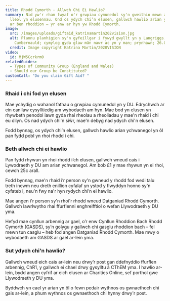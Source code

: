 ```yaml
---
title: Rhodd Cymorth - Allwch Chi Ei Hawlio?
summary: Nid yw'r rhan fwyaf o'r grwpiau cymunedol sy'n gweithio mewn ardaloedd
  lleol yn elusennau. Ond os ydych chi’n elusen, gallwch hawlio arian ychwanegol
  ar ben rhoddion – yr enw ar hyn yw Rhodd Cymorth.
image:
  src: /images/uploads/giftaid_katrinamartin202vision.jpg
  alt: Plannu planhigion sy'n gyfeillgar i fywyd gwyllt yn y Langriggs;
    Cumbernauld; cymylog gyda glaw mân nawr ac yn y man; prynhawn; 26.06.2011
  credit: Image copyright Katrina Martin/2020VISION
video:
  id: MjW5Ccrkrm0
relatedGuides:
  - Types of Community Group (England and Wales)
  - Should our Group be Constituted?
customCall: "Do you claim Gift Aid? "
---
```

### Rhaid i chi fod yn elusen

Mae ychydig o wahanol fathau o grwpiau cymunedol yn y DU. Edrychwch ar ein canllaw cysylltiedig am wybodaeth am hyn. Mae bod yn elusen yn rhywbeth penodol iawn gyda rhai rheolau a rheoliadau y mae'n rhaid i chi eu dilyn. Os nad ydych chi'n siŵr, mae'n debyg nad ydych chi'n elusen.

Fodd bynnag, os ydych chi’n elusen, gallwch hawlio arian ychwanegol yn ôl pan fydd pobl yn rhoi rhodd i chi.

### Beth allwch chi ei hawlio

Pan fydd rhywun yn rhoi rhodd i’ch elusen, gallwch wneud cais i Lywodraeth y DU am arian ychwanegol. Am bob £1 y mae rhywun yn ei rhoi, cewch 25c arall.

Fodd bynnag, mae'n rhaid i’r person sy'n gwneud y rhodd fod wedi talu treth incwm neu dreth enillion cyfalaf yn ystod y flwyddyn honno sy'n cyfateb i, neu'n fwy na'r hyn rydych chi’n ei hawlio.

Mae angen i'r person sy'n rhoi'r rhodd wneud Datganiad Rhodd Cymorth. Gallwch lawrlwytho rhai ffurflenni enghreifftiol o wefan Llywodraeth y DU yma.

Hefyd mae cynllun arbennig ar gael, o’r enw Cynllun Rhoddion Bach Rhodd Cymorth (GASDS), sy’n golygu y gallwch chi gasglu rhoddion bach – fel mewn tun casglu – heb fod angen Datganiad Rhodd Cymorth. Mae mwy o wybodaeth am GASDS ar gael ar-lein yma.

### Sut ydych chi'n hawlio?

Gallwch wneud eich cais ar-lein neu drwy’r post gan ddefnyddio ffurflen arbennig, ChR1, y gallwch ei chael drwy gysylltu â CThEM yma. I hawlio ar-lein, bydd angen cyfrif ar eich elusen ar Charities Online, sef porthol gwe Llywodraeth y DU yma.

Byddwch yn cael yr arian yn ôl o fewn pedair wythnos os gwnaethoch chi gais ar-lein, a phum wythnos os gwnaethoch chi hynny drwy'r post.